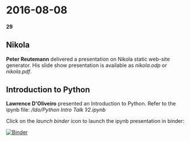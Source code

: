 # 2016-08-08
#### 29

## Nikola

**Peter Reutemann** delivered a presentation on Nikola static web-site generator.
His slide show presentation is available as *nikola.odp* or *nikola.pdf*.


## Introduction to Python

**Lawrence D'Oliveiro** presented an Introduction to Python. Refer to the ipynb file:
*/ldo/Python Intro Talk 1∕2.ipynb*

Click on the *launch binder* icon to launch the ipynb presentation in binder:
 
[![Binder](https://mybinder.org/badge_logo.svg)](https://mybinder.org/v2/gh/HamPUG/meetings/master?filepath=2016%2F2016-08-08%2Fldo%2FPython%20Intro%20Talk%201%E2%88%952.ipynb)
